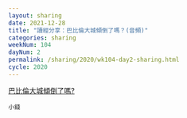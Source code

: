 ```yaml
---
layout: sharing
date: 2021-12-28
title: "讀經分享：巴比倫大城傾倒了嗎？(音頻)"
categories: sharing
weekNum: 104
dayNum: 2
permalink: /sharing/2020/wk104-day2-sharing.html
cycle: 2020
---
```


[巴比倫大城傾倒了嗎?](https://eccseattle.github.io/media/sharing/2020/wk104/2021-12-28-bin.m4a)

`小錢`

